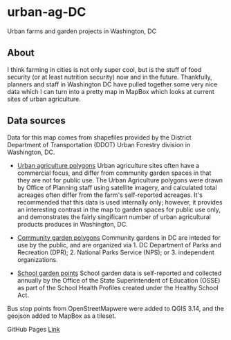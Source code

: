 # urban-ag-DC
Urban farms and garden projects in Washington, DC

## About 
I think farming in cities is not only super cool, but is the stuff of food security (or at least nutrition security) now and in the future. Thankfully, planners and staff in Washington DC have pulled together some very nice data which I can turn into a pretty map in MapBox which looks at current sites of urban agriculture. 

## Data sources 
Data for this map comes from shapefiles provided by the District Department of Transportation (DDOT) Urban Forestry division in Washington, DC. 
* [Urban agriculture polygons](https://urban-forestry-dcgis.opendata.arcgis.com/datasets/urban-agriculture-areas-polygons)
    Urban agriculture sites often have a commercial focus, and differ from community garden spaces in that they are not for public use. The Urban Agriculture polygons were drawn by Office of Planning staff using satellite imagery, and calculated total acreages often differ from the farm's self-reported acreages. It's recommended that this data is used internally only; however, it provides an interesting contrast in the map to garden spaces for public use only, and demonstrates the fairly singificant number of urban agricultural products produces in Washington, DC. 

* [Community garden polygons](https://urban-forestry-dcgis.opendata.arcgis.com/datasets/community-gardens-polygons)
    Community gardens in DC are inteded for use by the public, and are organized via 1. DC Department of Parks and Recreation (DPR); 2. National Parks Service (NPS); or 3. independent organizations.

* [School garden points](https://urban-forestry-dcgis.opendata.arcgis.com/datasets/school-gardens)
    School garden data is self-reported and collected annually by the Office of the State Superintendent of Education (OSSE) as part of the School Health Profiles created under the Healthy School Act. 

Bus stop points from OpenStreetMapwere were added to QGIS 3.14, and the geojson added to MapBox as a tileset.

GitHub Pages [Link](https://chels-map.github.io/urban-ag-DC/)

<!--It's quite wordy with all the labels and layers on at the same time, is there a clever way to toggle the layers/a feature that can be added to the MapBox legend? Or should I format the different layers to come in at different zoom levels to prioritize? what do you think about the color scheme?

What kind of analysis might be useful for people who live in DC which may see this map? Not Points of Interest like maybe for a tourist, because these gardens are not for the transient public but to serve the communities of place, the place being washington DC.-->